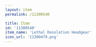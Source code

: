 ```yaml
---
layout: item
permalink: /11300540

title: Item
id: '11300540'
item_name: 'Lethal Desolation Headgear'
icon_url: '11300479.png'
---
```

